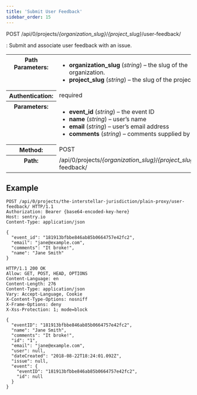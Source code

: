 ```yaml
---
title: 'Submit User Feedback'
sidebar_order: 15
---
```


POST /api/0/projects/_{organization_slug}_/_{project_slug}_/user-feedback/

: Submit and associate user feedback with an issue.

  <table class="table"><tbody valign="top"><tr><th>Path Parameters:</th><td><ul><li><strong>organization_slug</strong> (<em>string</em>) – the slug of the organization.</li><li><strong>project_slug</strong> (<em>string</em>) – the slug of the project.</li></ul></td></tr><tr><th>Authentication:</th><td>required</td></tr><tr><th>Parameters:</th><td><ul><li><strong>event_id</strong> (<em>string</em>) – the event ID</li><li><strong>name</strong> (<em>string</em>) – user’s name</li><li><strong>email</strong> (<em>string</em>) – user’s email address</li><li><strong>comments</strong> (<em>string</em>) – comments supplied by user</li></ul></td></tr><tr><th>Method:</th><td>POST</td></tr><tr><th>Path:</th><td>/api/0/projects/<em>{organization_slug}</em>/<em>{project_slug}</em>/user-feedback/</td></tr></tbody></table>

## Example

```http
POST /api/0/projects/the-interstellar-jurisdiction/plain-proxy/user-feedback/ HTTP/1.1
Authorization: Bearer {base64-encoded-key-here}
Host: sentry.io
Content-Type: application/json

{
  "event_id": "181913bfbbe846ab85b0664757e42fc2",
  "email": "jane@example.com",
  "comments": "It broke!",
  "name": "Jane Smith"
}
```

```http
HTTP/1.1 200 OK
Allow: GET, POST, HEAD, OPTIONS
Content-Language: en
Content-Length: 276
Content-Type: application/json
Vary: Accept-Language, Cookie
X-Content-Type-Options: nosniff
X-Frame-Options: deny
X-Xss-Protection: 1; mode=block

{
  "eventID": "181913bfbbe846ab85b0664757e42fc2",
  "name": "Jane Smith",
  "comments": "It broke!",
  "id": "1",
  "email": "jane@example.com",
  "user": null,
  "dateCreated": "2018-08-22T18:24:01.092Z",
  "issue": null,
  "event": {
    "eventID": "181913bfbbe846ab85b0664757e42fc2",
    "id": null
  }
}
```
